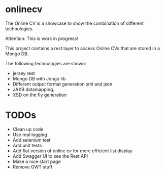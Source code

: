 # onlinecv

The Online CV is a showcase to show the combination of different technologies.

Attention: This is work in progress! 

This project contains a rest layer to access Online CVs that are stored in a Mongo DB.


The following technologies are shown:

* jersey rest 
* Mongo DB with Jongo lib
* Different output format generation xml and json
* JAXB datamapping.
* XSD on the fly generation

# TODOs
* Clean up code
* Use real logging
* Add selenium test
* Add unit tests
* Add flat version of online cv for more efficient list display
* Add Swagger UI to see the Rest API
* Make a nice start page
* Remove GWT stuff

